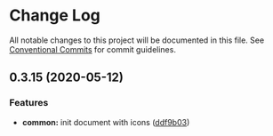 # Change Log

All notable changes to this project will be documented in this file.
See [Conventional Commits](https://conventionalcommits.org) for commit guidelines.

## 0.3.15 (2020-05-12)


### Features

* **common:** init document with icons ([ddf9b03](https://github.com/monstrs-lab/nextjs-modules/commit/ddf9b0338866156fa0157711a4f6756581225e4a))
